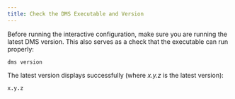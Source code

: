 ```yaml
---
title: Check the DMS Executable and Version
---
```


Before running the interactive configuration, make sure you are running the latest DMS version.  This also serves as a check that the executable can run properly:

```shell
dms version
```

The latest version displays successfully (where _x.y.z_ is the latest version):

```shell
x.y.z
```